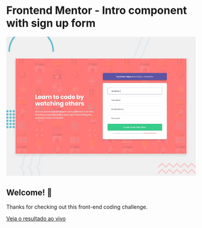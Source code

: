 # Frontend Mentor - Intro component with sign up form

![Design preview for the Intro component with sign up form coding challenge](./design/desktop-preview.jpg)

## Welcome! 👋

Thanks for checking out this front-end coding challenge.

[Veja o resultado ao vivo](https://vdr-crowley.github.io/Desafio_Formulario/)
